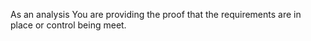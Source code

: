 As an analysis You are providing the proof that the requirements are in place or control being meet. 